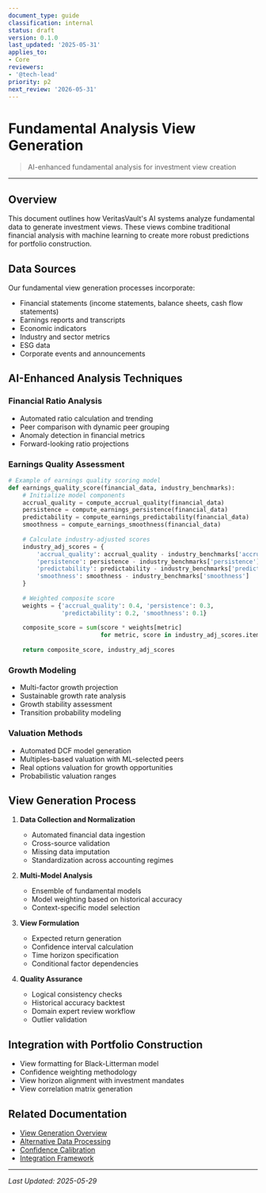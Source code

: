 ```yaml
---
document_type: guide
classification: internal
status: draft
version: 0.1.0
last_updated: '2025-05-31'
applies_to:
- Core
reviewers:
- '@tech-lead'
priority: p2
next_review: '2026-05-31'
---
```


# Fundamental Analysis View Generation

> AI-enhanced fundamental analysis for investment view creation

---

## Overview

This document outlines how VeritasVault's AI systems analyze fundamental data to generate investment views. These views combine traditional financial analysis with machine learning to create more robust predictions for portfolio construction.

## Data Sources

Our fundamental view generation processes incorporate:

* Financial statements (income statements, balance sheets, cash flow statements)
* Earnings reports and transcripts
* Economic indicators
* Industry and sector metrics
* ESG data
* Corporate events and announcements

## AI-Enhanced Analysis Techniques

### Financial Ratio Analysis

* Automated ratio calculation and trending
* Peer comparison with dynamic peer grouping
* Anomaly detection in financial metrics
* Forward-looking ratio projections

### Earnings Quality Assessment

```python
# Example of earnings quality scoring model
def earnings_quality_score(financial_data, industry_benchmarks):
    # Initialize model components
    accrual_quality = compute_accrual_quality(financial_data)
    persistence = compute_earnings_persistence(financial_data)
    predictability = compute_earnings_predictability(financial_data)
    smoothness = compute_earnings_smoothness(financial_data)
    
    # Calculate industry-adjusted scores
    industry_adj_scores = {
        'accrual_quality': accrual_quality - industry_benchmarks['accrual_quality'],
        'persistence': persistence - industry_benchmarks['persistence'],
        'predictability': predictability - industry_benchmarks['predictability'],
        'smoothness': smoothness - industry_benchmarks['smoothness']
    }
    
    # Weighted composite score
    weights = {'accrual_quality': 0.4, 'persistence': 0.3, 
               'predictability': 0.2, 'smoothness': 0.1}
    
    composite_score = sum(score * weights[metric] 
                          for metric, score in industry_adj_scores.items())
    
    return composite_score, industry_adj_scores
```

### Growth Modeling

* Multi-factor growth projection
* Sustainable growth rate analysis
* Growth stability assessment
* Transition probability modeling

### Valuation Methods

* Automated DCF model generation
* Multiples-based valuation with ML-selected peers
* Real options valuation for growth opportunities
* Probabilistic valuation ranges

## View Generation Process

1. **Data Collection and Normalization**
   * Automated financial data ingestion
   * Cross-source validation
   * Missing data imputation
   * Standardization across accounting regimes

2. **Multi-Model Analysis**
   * Ensemble of fundamental models
   * Model weighting based on historical accuracy
   * Context-specific model selection

3. **View Formulation**
   * Expected return generation
   * Confidence interval calculation
   * Time horizon specification
   * Conditional factor dependencies

4. **Quality Assurance**
   * Logical consistency checks
   * Historical accuracy backtest
   * Domain expert review workflow
   * Outlier validation

## Integration with Portfolio Construction

* View formatting for Black-Litterman model
* Confidence weighting methodology
* View horizon alignment with investment mandates
* View correlation matrix generation

## Related Documentation

* [View Generation Overview](../view-generation.md)
* [Alternative Data Processing](./alternative-data.md)
* [Confidence Calibration](./confidence-calibration.md)
* [Integration Framework](./integration-framework.md)

---

*Last Updated: 2025-05-29*